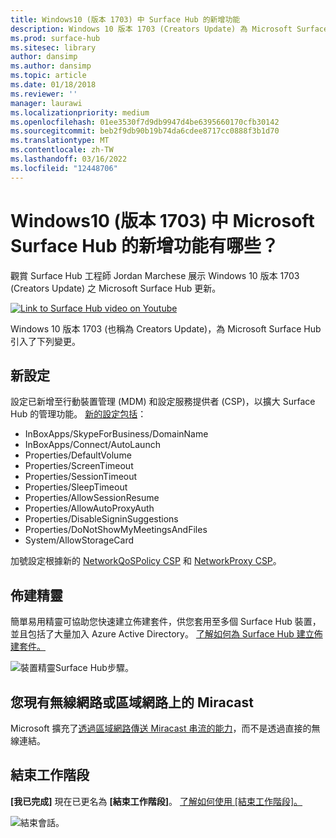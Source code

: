 ```yaml
---
title: Windows10 (版本 1703) 中 Surface Hub 的新增功能
description: Windows 10 版本 1703 (Creators Update) 為 Microsoft Surface Hub 帶來了新的功能。
ms.prod: surface-hub
ms.sitesec: library
author: dansimp
ms.author: dansimp
ms.topic: article
ms.date: 01/18/2018
ms.reviewer: ''
manager: laurawi
ms.localizationpriority: medium
ms.openlocfilehash: 01ee3530f7d9db9947d4be6395660170cfb30142
ms.sourcegitcommit: beb2f9db90b19b74da6cdee8717cc0888f3b1d70
ms.translationtype: MT
ms.contentlocale: zh-TW
ms.lasthandoff: 03/16/2022
ms.locfileid: "12448706"
---
```

# <a name="whats-new-in-windows-10-version-1703-for-microsoft-surface-hub"></a>Windows10 (版本 1703) 中 Microsoft Surface Hub 的新增功能有哪些？

觀賞 Surface Hub 工程師 Jordan Marchese 展示 Windows 10 版本 1703 (Creators Update) 之 Microsoft Surface Hub 更新。 

<a href="https://www.youtube.com/watch?v=R8tX10VIgq0" target="_blank"> <img src="images/whats-new-video-thumbnail.png" alt="Link to Surface Hub video on Youtube" /></a>

Windows 10 版本 1703 (也稱為 Creators Update)，為 Microsoft Surface Hub 引入了下列變更。

## <a name="new-settings"></a>新設定

設定已新增至行動裝置管理 (MDM) 和設定服務提供者 (CSP)，以擴大 Surface Hub 的管理功能。 [新的設定包括](manage-settings-with-mdm-for-surface-hub.md)：

- InBoxApps/SkypeForBusiness/DomainName
- InBoxApps/Connect/AutoLaunch
- Properties/DefaultVolume
- Properties/ScreenTimeout
- Properties/SessionTimeout
- Properties/SleepTimeout
- Properties/AllowSessionResume
- Properties/AllowAutoProxyAuth
- Properties/DisableSigninSuggestions
- Properties/DoNotShowMyMeetingsAndFiles
- System/AllowStorageCard

加號設定根據新的 [NetworkQoSPolicy CSP](https://msdn.microsoft.com/windows/hardware/commercialize/customize/mdm/networkqospolicy-csp) 和 [NetworkProxy CSP](https://msdn.microsoft.com/windows/hardware/commercialize/customize/mdm/networkproxy-csp)。
</br>

## <a name="provisioning-wizard"></a>佈建精靈

簡單易用精靈可協助您快速建立佈建套件，供您套用至多個 Surface Hub 裝置，並且包括了大量加入 Azure Active Directory。 [了解如何為 Surface Hub 建立佈建套件。](provisioning-packages-for-certificates-surface-hub.md)

![裝置精靈Surface Hub步驟。](images/wcd-wizard.png)
    
## <a name="miracast-on-your-existing-wireless-network-or-lan"></a>您現有無線網路或區域網路上的 Miracast 

Microsoft 擴充了[透過區域網路傳送 Miracast 串流的能力](miracast-over-infrastructure.md)，而不是透過直接的無線連結。 
    
## <a name="end-session"></a>結束工作階段

**[我已完成]** 現在已更名為 **[結束工作階段]**。 [了解如何使用 [結束工作階段]。](finishing-your-surface-hub-meeting.md) 

![結束會話。](images/end-session.png)



 

 
